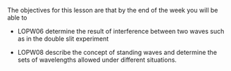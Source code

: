 The objectives for this lesson are that by the end of the week you will be able to

* LOPW06	determine the result of interference between two waves such as in the double slit experiment 

* LOPW08    describe the concept of standing waves and determine the sets of wavelengths allowed under different situations.





